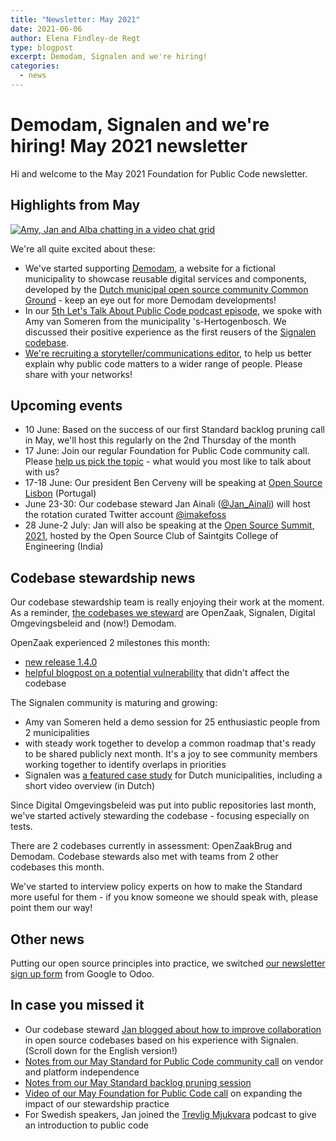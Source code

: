 ```yaml
---
title: "Newsletter: May 2021"
date: 2021-06-06
author: Elena Findley-de Regt
type: blogpost
excerpt: Demodam, Signalen and we're hiring!
categories:
  - news
---
```


# Demodam, Signalen and we're hiring! May 2021 newsletter

Hi and welcome to the May 2021 Foundation for Public Code newsletter.

## Highlights from May

[![Amy, Jan and Alba chatting in a video chat grid]({{site.url}}/assets/screenshot-episode-5.png)](https://www.youtube.com/watch?v=zPF_3DpNA0A)

We're all quite excited about these:

- We've started supporting [Demodam](https://www.meetup.com/Code-For-NL/events/278257660/), a website for a fictional municipality to showcase reusable digital services and components, developed by the [Dutch municipal open source community Common Ground](https://commonground.nl/) - keep an eye out for more Demodam developments!
- In our [5th Let's Talk About Public Code podcast episode](https://podcast.publiccode.net/), we spoke with Amy van Someren from the municipality 's-Hertogenbosch. We discussed their positive experience as the first reusers of the [Signalen codebase](https://web.archive.org/web/20210120093134/https://signalen.org/en/).
- [We're recruiting a storyteller/communications editor](https://publiccode.net/careers/communications-editor.html), to help us better explain why public code matters to a wider range of people. Please share with your networks!

## Upcoming events

- 10 June: Based on the success of our first Standard backlog pruning call in May, we'll host this regularly on the 2nd Thursday of the month
- 17 June: Join our regular Foundation for Public Code community call. Please [help us pick the topic](https://github.com/publiccodenet/blog/issues/198) - what would you most like to talk about with us?
- 17-18 June: Our president Ben Cerveny will be speaking at [Open Source Lisbon](https://www.opensourcelisbon.com/) (Portugal)
- June 23-30: Our codebase steward Jan Ainali ([@Jan_Ainali](https://twitter.com/jan_ainali)) will host the rotation curated Twitter account [@imakefoss](https://twitter.com/imakefoss)
- 28 June-2 July: Jan will also be speaking at the [Open Source Summit, 2021](https://web.archive.org/web/20210630211728/https://oss2021.saintgits.org/), hosted by the Open Source Club of Saintgits College of Engineering (India)

## Codebase stewardship news

Our codebase stewardship team is really enjoying their work at the moment. As a reminder, [the codebases we steward](https://publiccode.net/codebases/) are OpenZaak, Signalen, Digital Omgevingsbeleid and (now!) Demodam.

OpenZaak experienced 2 milestones this month:

- [new release 1.4.0](https://github.com/open-zaak/open-zaak/releases/tag/1.4.0)
- [helpful blogpost on a potential vulnerability](https://openzaak.org/en/news/2021-04-16-codecov-security-update/) that didn't affect the codebase

The Signalen community is maturing and growing:

- Amy van Someren held a demo session for 25 enthusiastic people from 2 municipalities
- with steady work together to develop a common roadmap that's ready to be shared publicly next month. It's a joy to see community members working together to identify overlaps in priorities
- Signalen was [a featured case study](https://www.publieksdiensten.nl/nieuws/gemeentedelers-samenwerken-aan-leefbaarheid-met-signalen) for Dutch municipalities, including a short video overview (in Dutch)

Since Digital Omgevingsbeleid was put into public repositories last month, we've started actively stewarding the codebase - focusing especially on tests.

There are 2 codebases currently in assessment: OpenZaakBrug and Demodam. Codebase stewards also met with teams from 2 other codebases this month.

We've started to interview policy experts on how to make the Standard more useful for them - if you know someone we should speak with, please point them our way!

## Other news

Putting our open source principles into practice, we switched [our newsletter sign up form](https://odoo.publiccode.net/survey/start/594b9243-c7e5-4bc1-8714-35137c971842) from Google to Odoo.

## In case you missed it

- Our codebase steward [Jan blogged about how to improve collaboration](https://os2.eu/blog/blog-samarbete-i-praktiken) in open source codebases based on his experience with Signalen. (Scroll down for the English version!)
- [Notes from our May Standard for Public Code community call](/community%20call/2021/05/20/notes-from-community-call-6-may-2021.html) on vendor and platform independence
- [Notes from our May Standard backlog pruning session](/community%20call/2021/05/20/pruning-the-oldest-issues.html)
- [Video of our May Foundation for Public Code call](https://youtu.be/Y1FzAMyVs_g) on expanding the impact of our stewardship practice
- For Swedish speakers, Jan joined the [Trevlig Mjukvara](https://trevligmjukvara.se/s07e04/) podcast to give an introduction to public code
